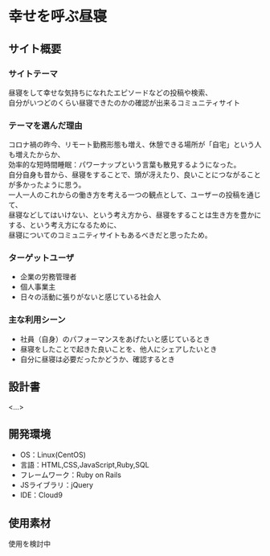 # 幸せを呼ぶ昼寝

## サイト概要
### サイトテーマ
昼寝をして幸せな気持ちになれたエピソードなどの投稿や検索、
<br>
自分がいつどのくらい昼寝できたのかの確認が出来るコミュニティサイト

### テーマを選んだ理由
コロナ禍の昨今、リモート勤務形態も増え、休憩できる場所が「自宅」という人も増えたからか、
<br>
効率的な短時間睡眠：パワーナップという言葉も散見するようになった。
<br>
自分自身も昔から、昼寝をすることで、頭が冴えたり、良いことにつながることが多かったように思う。
<br>
一人一人のこれからの働き方を考える一つの観点として、ユーザーの投稿を通じて、
<br>
昼寝などしてはいけない、という考え方から、昼寝をすることは生き方を豊かにする、という考え方になるために、
<br>
昼寝についてのコミュニティサイトもあるべきだと思ったため。

### ターゲットユーザ
- 企業の労務管理者
- 個人事業主
- 日々の活動に張りがないと感じている社会人

### 主な利用シーン
- 社員（自身）のパフォーマンスをあげたいと感じているとき
- 昼寝をしたことで起きた良いことを、他人にシェアしたいとき
- 自分に昼寝は必要だったかどうか、確認するとき

## 設計書
<...>

## 開発環境
- OS：Linux(CentOS)
- 言語：HTML,CSS,JavaScript,Ruby,SQL
- フレームワーク：Ruby on Rails
- JSライブラリ：jQuery
- IDE：Cloud9

## 使用素材
使用を検討中
